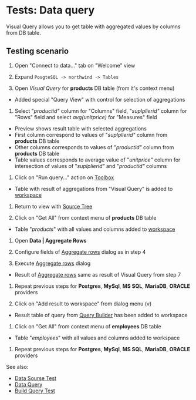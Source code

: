 <!-- TITLE: Tests: Build Query -->
<!-- SUBTITLE: -->

# Tests: Data query

Visual Query allows you to get table with aggregated values by columns from DB table.

## Testing scenario

1. Open "Connect to data..." tab on "Welcome" view

1. Expand ```PosgteSQL -> northwind -> Tables```

1. Open *Visual Query* for **products** DB table (from it's context menu)

* Added special "Query View" with control for selection of aggregations

1. Select "*productid"* column for "Columns" field, "*suplplierid"* column for "Rows" field and select *avg(unitprice)*
   for "Measures" field

* Preview shows result table with selected aggregations
* First column correspond to values of "*suplplierid"* column from **products** DB table
* Other columns corresponds to values of "*productid"* column from **products** DB table
* Table values corresponds to average value of "*unitprice"* column for intersection of values of "*suplplierid"*
  and "*productid"* columns

1. Click on "Run query..." action on [Toolbox](../../datagrok/navigation.md#toolbox)

* Table with result of aggregations from "Visual Query" is added to [workspace](../../datagrok/workspace.md)

1. Return to view with [Source Tree](../../access/access.md#data-sources)

1. Click on "Get All" from context menu of **products** DB table

* Table "*products*" with all values and columns added to [workspace](../../datagrok/workspace.md)

1. Open **Data | Aggregate Rows**

1. Configure fields of [Aggregate rows](../../transform/aggregate-rows.md) dialog as in step 4

1. Execute [Aggregate rows](../../transform/aggregate-rows.md) dialog

* Result of [Aggregate rows](../../transform/aggregate-rows.md) same as result of Visual Query from step 7

1. Repeat previous steps for **Postgres**, **MySql**, **MS SQL**, **MariaDB**, **ORACLE**
   providers

1. Click on "Add result to workspace" from dialog menu (v)

* Result table of query from [Query Builder](../../access/databases.md#join-tables) has been added to workspace

1. Click on "Get All" from context menu of **employees** DB table

* Table "*employees*" with all values and columns added to workspace

1. Repeat previous steps for **Postgres**, **MySql**, **MS SQL**, **MariaDB**, **ORACLE**
   providers

See also:

* [Data Sourse Test](../../access/data-source-test.md)
* [Data Query](../../access/access.md#data-query)
* [Build Query Test](../tests/build-query-test.md)

